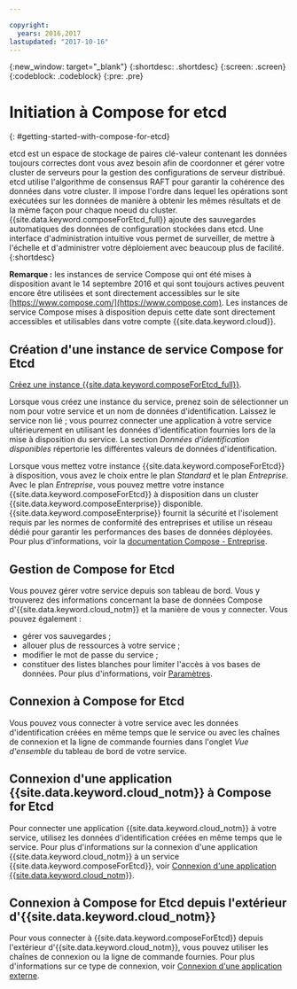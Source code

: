 ```yaml
---

copyright:
  years: 2016,2017
lastupdated: "2017-10-16"
---
```


{:new_window: target="_blank"}
{:shortdesc: .shortdesc}
{:screen: .screen}
{:codeblock: .codeblock}
{:pre: .pre}

# Initiation à Compose for etcd
{: #getting-started-with-compose-for-etcd}

etcd est un espace de stockage de paires clé-valeur contenant les données toujours correctes dont vous avez besoin afin de coordonner et gérer votre cluster de serveurs pour la gestion des configurations de serveur distribué. etcd utilise l'algorithme de consensus RAFT pour garantir la cohérence des données dans votre cluster. Il impose l'ordre dans lequel les opérations sont exécutées sur les données de manière à obtenir les mêmes résultats et de la même façon pour chaque noeud du cluster. {{site.data.keyword.composeForEtcd_full}} ajoute des sauvegardes automatiques des données de configuration stockées dans etcd. Une interface d'administration intuitive vous permet de surveiller, de mettre à l'échelle et d'administrer votre déploiement avec beaucoup plus de facilité.
{:shortdesc}

**Remarque :** les instances de service Compose qui ont été mises à disposition avant le 14 septembre 2016 et qui sont toujours actives peuvent encore être utilisées et sont directement accessibles sur le site [https://www.compose.com/](https://www.compose.com). Les instances de service Compose mises à disposition depuis cette date sont directement accessibles et utilisables dans votre compte {{site.data.keyword.cloud}}.

## Création d'une instance de service Compose for Etcd

[Créez une instance {{site.data.keyword.composeForEtcd_full}}](https://console.ng.bluemix.net/catalog/services/compose-for-etcd/).

Lorsque vous créez une instance du service, prenez soin de sélectionner un nom pour votre service et un nom de données d'identification. Laissez le service non lié ; vous pourrez connecter une application à votre service ultérieurement en utilisant les données d'identification fournies lors de la mise à disposition du service. La section *Données d'identification disponibles* répertorie les différentes valeurs de données d'identification.

Lorsque vous mettez votre instance {{site.data.keyword.composeForEtcd}} à disposition, vous avez le choix entre le plan *Standard* et le plan *Entreprise*. Avec le plan *Entreprise*, vous pouvez mettre votre instance {{site.data.keyword.composeForEtcd}} à disposition dans un cluster {{site.data.keyword.composeEnterprise}} disponible. {{site.data.keyword.composeEnterprise}} fournit la sécurité et l'isolement requis par les normes de conformité des entreprises et utilise un réseau dédié pour garantir les performances des bases de données déployées. Pour plus d'informations, voir la [documentation Compose - Entreprise](../ComposeEnterprise/index.html).

## Gestion de Compose for Etcd

Vous pouvez gérer votre service depuis son tableau de bord. Vous y trouverez des informations concernant la base de données Compose d'{{site.data.keyword.cloud_notm}} et la manière de vous y connecter. Vous pouvez également :
- gérer vos sauvegardes ;
- allouer plus de ressources à votre service ;
- modifier le mot de passe du service ;
- constituer des listes blanches pour limiter l'accès à vos bases de données.
Pour plus d'informations, voir [Paramètres](./dashboard-settings.html).

## Connexion à Compose for Etcd

Vous pouvez vous connecter à votre service avec les données d'identification créées en même temps que le service ou avec les chaînes de connexion et la ligne de commande fournies dans l'onglet *Vue d'ensemble* du tableau de bord de votre service.

## Connexion d'une application {{site.data.keyword.cloud_notm}} à Compose for Etcd

Pour connecter une application {{site.data.keyword.cloud_notm}} à votre service, utilisez les données d'identification créées en même temps que le service. Pour plus d'informations sur la connexion d'une application {{site.data.keyword.cloud_notm}} à un service {{site.data.keyword.composeForEtcd}}, voir [Connexion d'une application {{site.data.keyword.cloud_notm}}](./connecting-bluemix-app.html).

## Connexion à Compose for Etcd depuis l'extérieur d'{{site.data.keyword.cloud_notm}}

Pour vous connecter à {{site.data.keyword.composeForEtcd}} depuis l'extérieur d'{{site.data.keyword.cloud_notm}}, vous pouvez utiliser les chaînes de connexion ou la ligne de commande fournies. Pour plus d'informations sur ce type de connexion, voir [Connexion d'une application externe](./connecting-external.html).
